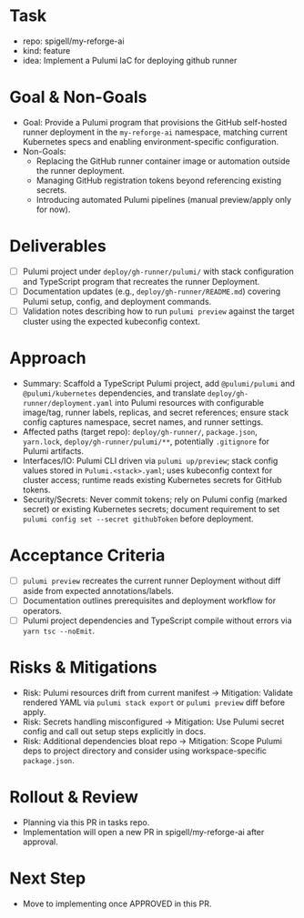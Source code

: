# Task

- repo: spigell/my-reforge-ai
- kind: feature
- idea: Implement a Pulumi IaC for deploying github runner

# Goal & Non-Goals

- Goal: Provide a Pulumi program that provisions the GitHub self-hosted runner deployment in the `my-reforge-ai` namespace, matching current Kubernetes specs and enabling environment-specific configuration.
- Non-Goals:
  - Replacing the GitHub runner container image or automation outside the runner deployment.
  - Managing GitHub registration tokens beyond referencing existing secrets.
  - Introducing automated Pulumi pipelines (manual preview/apply only for now).

# Deliverables

- [ ] Pulumi project under `deploy/gh-runner/pulumi/` with stack configuration and TypeScript program that recreates the runner Deployment.
- [ ] Documentation updates (e.g., `deploy/gh-runner/README.md`) covering Pulumi setup, config, and deployment commands.
- [ ] Validation notes describing how to run `pulumi preview` against the target cluster using the expected kubeconfig context.

# Approach

- Summary: Scaffold a TypeScript Pulumi project, add `@pulumi/pulumi` and `@pulumi/kubernetes` dependencies, and translate `deploy/gh-runner/deployment.yaml` into Pulumi resources with configurable image/tag, runner labels, replicas, and secret references; ensure stack config captures namespace, secret names, and runner settings.
- Affected paths (target repo): `deploy/gh-runner/`, `package.json`, `yarn.lock`, `deploy/gh-runner/pulumi/**`, potentially `.gitignore` for Pulumi artifacts.
- Interfaces/IO: Pulumi CLI driven via `pulumi up/preview`; stack config values stored in `Pulumi.<stack>.yaml`; uses kubeconfig context for cluster access; runtime reads existing Kubernetes secrets for GitHub tokens.
- Security/Secrets: Never commit tokens; rely on Pulumi config (marked secret) or existing Kubernetes secrets; document requirement to set `pulumi config set --secret githubToken` before deployment.

# Acceptance Criteria

- [ ] `pulumi preview` recreates the current runner Deployment without diff aside from expected annotations/labels.
- [ ] Documentation outlines prerequisites and deployment workflow for operators.
- [ ] Pulumi project dependencies and TypeScript compile without errors via `yarn tsc --noEmit`.

# Risks & Mitigations

- Risk: Pulumi resources drift from current manifest → Mitigation: Validate rendered YAML via `pulumi stack export` or `pulumi preview` diff before apply.
- Risk: Secrets handling misconfigured → Mitigation: Use Pulumi secret config and call out setup steps explicitly in docs.
- Risk: Additional dependencies bloat repo → Mitigation: Scope Pulumi deps to project directory and consider using workspace-specific `package.json`.

# Rollout & Review

- Planning via this PR in tasks repo.
- Implementation will open a new PR in spigell/my-reforge-ai after approval.

# Next Step

- Move to implementing once APPROVED in this PR.
